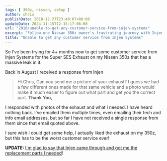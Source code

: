 ```yaml
---
tags: [ 350z, nissan, setup ]
author: chris
publishDate: 2010-12-27T23:48:07+00:00
updateDate: 2024-11-15T12:15:17-06:00
url: "2010/unable-to-get-any-customer-service-from-injen-systems"
excerpt: "Follow one Nissan 350z owner's frustrating journey with Injen Systems' customer service, ending in a satisfactory resolution."
title: "Unable to get any customer service from Injen Systems"
---
```


So I've been trying for 4+ months now to get some customer service from Injen Systems for the Super SES Exhaust on my Nissan 350z that has a massive leak in it.

Back in August I received a response from Injen

<blockquote>  
    Hi Chris,
    Can you send me a picture of your exhaust? I guess we had a few different ones made for that same vehicle and a photo would make it much easier to figure out what part and get you the correct part.
    <strong><b>Thank You,</b></strong>
</blockquote>  

I responded with photos of the exhaust and what I needed. I have heard nothing back. I've emailed them multiple times, even emailing their tech and info email addresses, but so far I have not received a single response from them since that email quoted above.

I sure wish I could get some help, I actually liked the exhaust on my 350z, but this has to be the worst customer service ever!


**UPDATE:** [I'm glad to say that Injen came through and got me the replacement parts I needed](injen-customer-service-update-it-rocks)!
